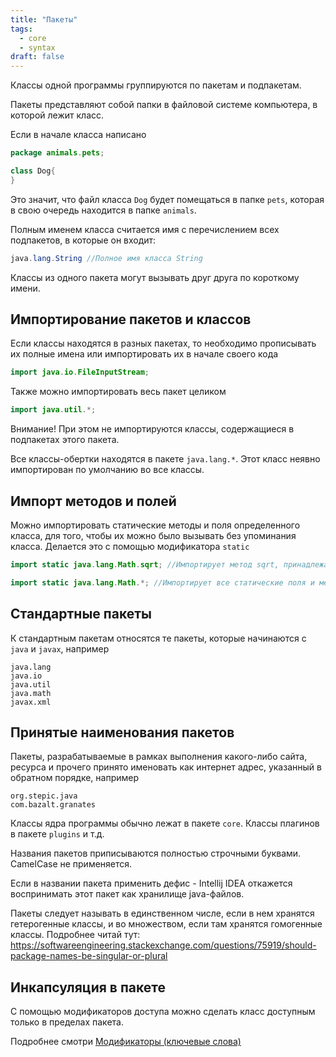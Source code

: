 ```yaml
---
title: "Пакеты"
tags:
  - core
  - syntax
draft: false
---
```


Классы одной программы группируются по пакетам и подпакетам.

Пакеты представляют собой папки в файловой системе компьютера, в которой лежит класс.

Если в начале класса написано
```java
package animals.pets;

class Dog{
}
```

Это значит, что файл класса `Dog` будет помещаться в папке `pets`, которая в свою очередь находится в папке `animals`.

Полным именем класса считается имя с перечислением всех подпакетов, в которые он входит:
```java
java.lang.String //Полное имя класса String
```

Классы из одного пакета могут вызывать друг друга по короткому имени.

## Импортирование пакетов и классов

Если классы находятся в разных пакетах, то необходимо прописывать их полные имена или импортировать их в начале своего кода
```java
import java.io.FileInputStream;
```

Также можно импортировать весь пакет целиком
```java
import java.util.*;
```

Внимание! При этом не импортируются классы, содержащиеся в подпакетах этого пакета.

Все классы-обертки находятся в пакете `java.lang.*`. Этот класс неявно импортирован по умолчанию во все классы.

## Импорт методов и полей

Можно импортировать статические методы и поля определенного класса, для того, чтобы их можно было вызывать без упоминания класса. Делается это с помощью модификатора `static`
```java
import static java.lang.Math.sqrt; //Импортирует метод sqrt, принадлежащий классу Math
```

```java
import static java.lang.Math.*; //Импортирует все статические поля и методы класса Math
```

## Стандартные пакеты

К стандартным пакетам относятся те пакеты, которые начинаются с `java` и `javax`, например
```
java.lang
java.io
java.util
java.math
javax.xml
```

## Принятые наименования пакетов

Пакеты, разрабатываемые в рамках выполнения какого-либо сайта, ресурса и прочего принято именовать как интернет адрес, указанный в обратном порядке, например
```
org.stepic.java
com.bazalt.granates
```

Классы ядра программы обычно лежат в пакете `core`. Классы плагинов в пакете `plugins` и т.д.

Названия пакетов приписываются полностью строчными буквами. CamelCase не применяется.

Если в названии пакета применить дефис - Intellij IDEA откажется воспринимать этот пакет как хранилище java-файлов.

Пакеты следует называть в единственном числе, если в нем хранятся гетерогенные классы, и во множеством, если там хранятся гомогенные классы. Подробнее читай тут: https://softwareengineering.stackexchange.com/questions/75919/should-package-names-be-singular-or-plural

## Инкапсуляция в пакете

С помощью модификаторов доступа можно сделать класс доступным только в пределах пакета.

Подробнее смотри [Модификаторы (ключевые слова)](evernote:///view/170585988/s440/fe935efd-1a91-4176-b80d-7d1f4814d13d/fe935efd-1a91-4176-b80d-7d1f4814d13d/)